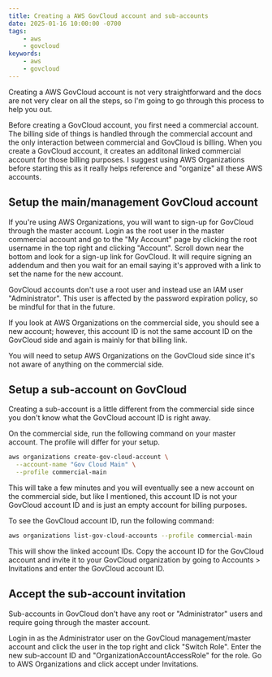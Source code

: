 ```yaml
---
title: Creating a AWS GovCloud account and sub-accounts
date: 2025-01-16 10:00:00 -0700
tags:
    - aws
    - govcloud
keywords:
    - aws
    - govcloud
---
```


Creating a AWS GovCloud account is not very straightforward and the docs are not very clear on all the steps, so I'm going to go through this process to help you out.

Before creating a GovCloud account, you first need a commercial account. The billing side of things is handled through the commercial account and the only interaction between commercial and GovCloud is billing. When you create a GovCloud account, it creates an additonal linked commercial account for those billing purposes. I suggest using AWS Organizations before starting this as it really helps reference and "organize" all these AWS accounts.

## Setup the main/management GovCloud account

If you're using AWS Organizations, you will want to sign-up for GovCloud through the master account. Login as the root user in the master commercial account and go to the "My Account" page by clicking the root username in the top right and clicking "Account". Scroll down near the bottom and look for a sign-up link for GovCloud. It will require signing an addendum and then you wait for an email saying it's approved with a link to set the name for the new account.

GovCloud accounts don't use a root user and instead use an IAM user "Administrator". This user is affected by the password expiration policy, so be mindful for that in the future.

If you look at AWS Organizations on the commercial side, you should see a new account; however, this account ID is not the same account ID on the GovCloud side and again is mainly for that billing link.

You will need to setup AWS Organizations on the GovCloud side since it's not aware of anything on the commercial side.

## Setup a sub-account on GovCloud

Creating a sub-account is a little different from the commercial side since you don't know what the GovCloud account ID is right away.

On the commercial side, run the following command on your master account. The profile will differ for your setup.
```bash
aws organizations create-gov-cloud-account \                                                                            --email "govmain@example.com" \
  --account-name "Gov Cloud Main" \
  --profile commercial-main
```

This will take a few minutes and you will eventually see a new account on the commercial side, but like I mentioned, this account ID is not your GovCloud account ID and is just an empty account for billing purposes.

To see the GovCloud account ID, run the following command:
```bash
aws organizations list-gov-cloud-accounts --profile commercial-main
```
This will show the linked account IDs. Copy the account ID for the GovCloud account and invite it to your GovCloud organization by going to Accounts > Invitations and enter the GovCloud account ID.

## Accept the sub-account invitation

Sub-accounts in GovCloud don't have any root or "Administrator" users and require going through the master account.

Login in as the Administrator user on the GovCloud management/master account and click the user in the top right and click "Switch Role". Enter the new sub-account ID and "OrganizationAccountAccessRole" for the role. Go to AWS Organizations and click accept under Invitations.

